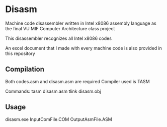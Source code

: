 # Disasm
Machine code disassembler written in Intel x8086 assembly language as the final VU MIF Computer Architecture class project

This disassembler recognizes all Intel x8086 codes

An excel document that I made with every machine code is also provided in this repository

## Compilation
Both codes.asm and disasm.asm are required
Compiler used is TASM

Commands:
  tasm disasm.asm
  tlink disasm.obj

## Usage
disasm.exe InputComFile.COM OutputAsmFile.ASM
